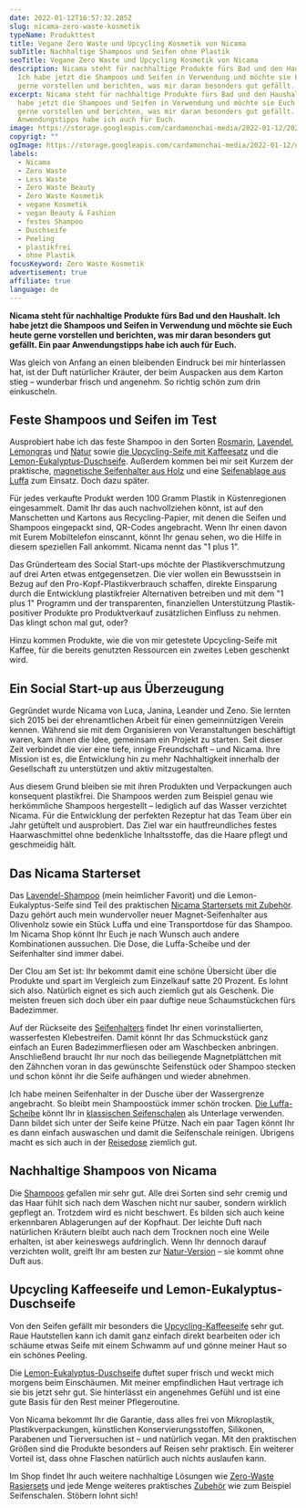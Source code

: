 ```yaml
---
date: 2022-01-12T16:57:32.285Z
slug: nicama-zero-waste-kosmetik
typeName: Produkttest
title: Vegane Zero Waste und Upcycling Kosmetik von Nicama
subTitle: Nachhaltige Shampoos und Seifen ohne Plastik
seoTitle: Vegane Zero Waste und Upcycling Kosmetik von Nicama
description: Nicama steht für nachhaltige Produkte fürs Bad und den Haushalt.
  Ich habe jetzt die Shampoos und Seifen in Verwendung und möchte sie Euch heute
  gerne vorstellen und berichten, was mir daran besonders gut gefällt.
excerpt: Nicama steht für nachhaltige Produkte fürs Bad und den Haushalt. Ich
  habe jetzt die Shampoos und Seifen in Verwendung und möchte sie Euch heute
  gerne vorstellen und berichten, was mir daran besonders gut gefällt. Ein paar
  Anwendungstipps habe ich auch für Euch.
image: https://storage.googleapis.com/cardamonchai-media/2022-01-12/2022-01-12-nicama-011-jpg-imagine-e8f8f8_b2a691_1024_768/640.webp
copyrigt: ""
ogImage: https://storage.googleapis.com/cardamonchai-media/2022-01-12/nicama-zero-waste-kosmetik-png-imagine-e8f8f8_b59e7e_1200_628/640.webp
labels:
  - Nicama
  - Zero Waste
  - Less Waste
  - Zero Waste Beauty
  - Zero Waste Kosmetik
  - vegane Kosmetik
  - vegan Beauty & Fashion
  - festes Shampoo
  - Duschseife
  - Peeling
  - plastikfrei
  - ohne Plastik
focusKeyword: Zero Waste Kosmetik
advertisement: true
affiliate: true
language: de
---
```

**Nicama steht für nachhaltige Produkte fürs Bad und den Haushalt. Ich habe jetzt die Shampoos und Seifen in Verwendung und möchte sie Euch heute gerne vorstellen und berichten, was mir daran besonders gut gefällt. Ein paar Anwendungstipps habe ich auch für Euch.**

Was gleich von Anfang an einen bleibenden Eindruck bei mir hinterlassen hat, ist der Duft natürlicher Kräuter, der beim Auspacken aus dem Karton stieg – wunderbar frisch und angenehm. So richtig schön zum drin einkuscheln.

## Feste Shampoos und Seifen im Test

Ausprobiert habe ich das feste Shampoo in den Sorten [Rosmarin](https://tidd.ly/3rgEUQN), [Lavendel](https://tidd.ly/33pXPjF), [Lemongras](LINK) und [Natur](https://tidd.ly/3nkw8QC) sowie [die Upcycling-Seife mit Kaffeesatz](https://tidd.ly/335vC1X) und die [Lemon-Eukalyptus-Duschseife](https://tidd.ly/3I1XZN0). Außerdem kommen bei mir seit Kurzem der praktische, [magnetische Seifenhalter aus Holz](https://tidd.ly/3K7m2ME) und eine [Seifenablage aus Luffa](https://tidd.ly/33sIL4I) zum Einsatz. Doch dazu später.

Für jedes verkaufte Produkt werden 100 Gramm Plastik in Küstenregionen eingesammelt. Damit Ihr das auch nachvollziehen könnt, ist auf den Manschetten und Kartons aus Recycling-Papier, mit denen die Seifen und Shampoos eingepackt sind, QR-Codes angebracht. Wenn Ihr einen davon mit Eurem Mobiltelefon einscannt, könnt Ihr genau sehen, wo die Hilfe in diesem speziellen Fall ankommt. Nicama nennt das "1 plus 1".

Das Gründerteam des Social Start-ups möchte der Plastikverschmutzung auf drei Arten etwas entgegensetzen. Die vier wollen ein Bewusstsein in Bezug auf den Pro-Kopf-Plastikverbrauch schaffen, direkte Einsparung durch die Entwicklung plastikfreier Alternativen betreiben und mit dem "1 plus 1" Programm und der transparenten, finanziellen Unterstützung Plastik-positiver Produkte pro Produktverkauf zusätzlichen Einfluss zu nehmen. Das klingt schon mal gut, oder?

Hinzu kommen Produkte, wie die von mir getestete Upcycling-Seife mit Kaffee, für die bereits genutzten Ressourcen ein zweites Leben geschenkt wird.

## Ein Social Start-up aus Überzeugung

Gegründet wurde Nicama von Luca, Janina, Leander und Zeno. Sie lernten sich 2015 bei der ehrenamtlichen Arbeit für einen gemeinnützigen Verein kennen. Während sie mit dem Organisieren von Veranstaltungen beschäftigt waren, kam ihnen die Idee, gemeinsam ein Projekt zu starten. Seit dieser Zeit verbindet die vier eine tiefe, innige Freundschaft – und Nicama. Ihre Mission ist es, die Entwicklung hin zu mehr Nachhaltigkeit innerhalb der Gesellschaft zu unterstützen und aktiv mitzugestalten.

Aus diesem Grund bleiben sie mit ihren Produkten und Verpackungen auch konsequent plastikfrei. Die Shampoos werden zum Beispiel genau wie herkömmliche Shampoos hergestellt – lediglich auf das Wasser verzichtet Nicama. Für die Entwicklung der perfekten Rezeptur hat das Team über ein Jahr getüftelt und ausprobiert. Das Ziel war ein hautfreundliches festes Haarwaschmittel ohne bedenkliche Inhaltsstoffe, das die Haare pflegt und geschmeidig hält.

## Das Nicama Starterset

Das [Lavendel-Shampoo](https://tidd.ly/33pXPjF) (mein heimlicher Favorit) und die Lemon-Eukalyptus-Seife sind Teil des praktischen [Nicama Startersets mit Zubehör](https://tidd.ly/3K1eTxr). Dazu gehört auch mein wundervoller neuer Magnet-Seifenhalter aus Olivenholz sowie ein Stück Luffa und eine Transportdose für das Shampoo. Im Nicama Shop könnt Ihr Euch je nach Wunsch auch andere Kombinationen aussuchen. Die Dose, die Luffa-Scheibe und der Seifenhalter sind immer dabei.

Der Clou am Set ist: Ihr bekommt damit eine schöne Übersicht über die Produkte und spart im Vergleich zum Einzelkauf satte 20 Prozent. Es lohnt sich also. Natürlich eignet es sich auch ziemlich gut als Geschenk. Die meisten freuen sich doch über ein paar duftige neue Schaumstückchen fürs Badezimmer.

<Gallery name="nicama-zero-waste-kosmetik-1" />

Auf der Rückseite des [Seifenhalters](https://tidd.ly/3K7m2ME) findet Ihr einen vorinstallierten, wasserfesten Klebestreifen. Damit könnt Ihr das Schmuckstück ganz einfach an Euren Badezimmerfliesen oder am Waschbecken anbringen. Anschließend braucht Ihr nur noch das beiliegende Magnetplättchen mit den Zähnchen voran in das gewünschte Seifenstück oder Shampoo stecken und schon könnt ihr die Seife aufhängen und wieder abnehmen.

Ich habe meinen Seifenhalter in der Dusche über der Wassergrenze angebracht. So bleibt mein Shampoostück immer schön trocken. [Die Luffa-Scheibe](https://tidd.ly/33sIL4I) könnt Ihr in [klassischen Seifenschalen](https://tidd.ly/3rbH9EX) als Unterlage verwenden. Dann bildet sich unter der Seife keine Pfütze. Nach ein paar Tagen könnt Ihr es dann einfach auswaschen und damit die Seifenschale reinigen. Übrigens macht es sich auch in der [Reisedose](https://tidd.ly/3r9FfV7) ziemlich gut.

## Nachhaltige Shampoos von Nicama

Die [Shampoos](https://tidd.ly/3Fqj16q) gefallen mir sehr gut. Alle drei Sorten sind sehr cremig und das Haar fühlt sich nach dem Waschen nicht nur sauber, sondern wirklich gepflegt an. Trotzdem wird es nicht beschwert. Es bilden sich auch keine erkennbaren Ablagerungen auf der Kopfhaut. Der leichte Duft nach natürlichen Kräutern bleibt auch nach dem Trocknen noch eine Weile erhalten, ist aber keineswegs aufdringlich. Wenn Ihr dennoch darauf verzichten wollt, greift Ihr am besten zur [Natur-Version](https://tidd.ly/3nkw8QC) – sie kommt ohne Duft aus.

## Upcycling Kaffeeseife und Lemon-Eukalyptus-Duschseife

Von den Seifen gefällt mir besonders die [Upcycling-Kaffeeseife](https://tidd.ly/335vC1X) sehr gut. Raue Hautstellen kann ich damit ganz einfach direkt bearbeiten oder ich schäume etwas Seife mit einem Schwamm auf und gönne meiner Haut so ein schönes Peeling.

Die [Lemon-Eukalyptus-Duschseife](https://tidd.ly/3I1XZN0) duftet super frisch und weckt mich morgens beim Einschäumen. Mit meiner empfindlichen Haut vertrage ich sie bis jetzt sehr gut. Sie hinterlässt ein angenehmes Gefühl und ist eine gute Basis für den Rest meiner Pflegeroutine.

Von Nicama bekommt Ihr die Garantie, dass alles frei von Mikroplastik, Plastikverpackungen, künstlichen Konservierungsstoffen, Silikonen, Parabenen und Tierversuchen ist – und natürlich vegan. Mit den praktischen Größen sind die Produkte besonders auf Reisen sehr praktisch. Ein weiterer Vorteil ist, dass ohne Flaschen natürlich auch nichts auslaufen kann.

Im Shop findet Ihr auch weitere nachhaltige Lösungen wie [Zero-Waste Rasiersets](https://tidd.ly/3I2fhcT) und jede Menge weiteres praktisches [Zubehör](https://tidd.ly/3FjVvI7) wie zum Beispiel Seifenschalen. Stöbern lohnt sich!

<Gallery name="nicama-zero-waste-kosmetik-1" />